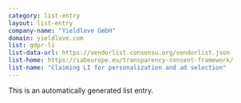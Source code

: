 ```yaml
---
category: list-entry
layout: list-entry
company-name: "Yieldlove GmbH"
domain: yieldlove.com
list: gdpr-li
list-data-url: https://vendorlist.consensu.org/vendorlist.json
list-home: https://iabeurope.eu/transparency-consent-framework/
list-name: "Claiming LI for personalization and ad selection"
---
```


This is an automatically generated list entry.
